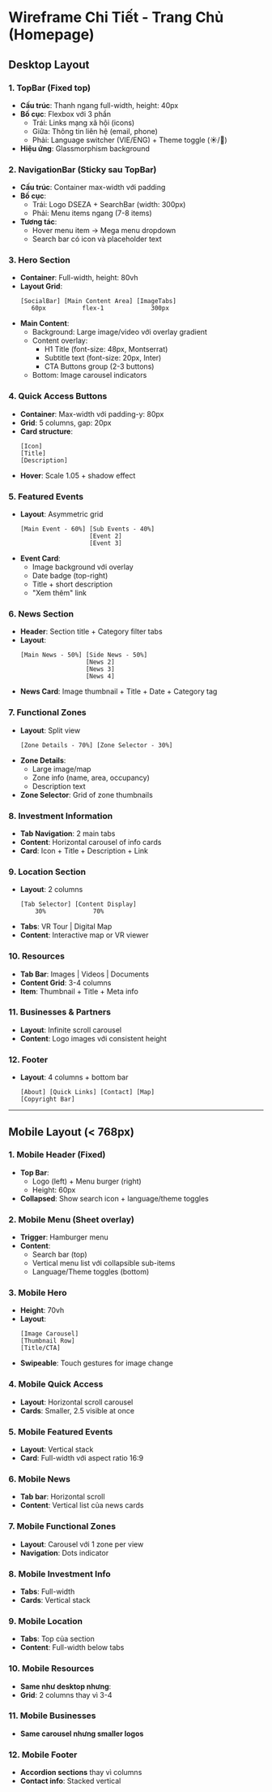 # Wireframe Chi Tiết - Trang Chủ (Homepage)

## Desktop Layout

### 1. TopBar (Fixed top)
- **Cấu trúc**: Thanh ngang full-width, height: 40px
- **Bố cục**: Flexbox với 3 phần
  - Trái: Links mạng xã hội (icons)
  - Giữa: Thông tin liên hệ (email, phone)
  - Phải: Language switcher (VIE/ENG) + Theme toggle (☀️/🌙)
- **Hiệu ứng**: Glassmorphism background

### 2. NavigationBar (Sticky sau TopBar)
- **Cấu trúc**: Container max-width với padding
- **Bố cục**: 
  - Trái: Logo DSEZA + SearchBar (width: 300px)
  - Phải: Menu items ngang (7-8 items)
- **Tương tác**: 
  - Hover menu item → Mega menu dropdown
  - Search bar có icon và placeholder text

### 3. Hero Section
- **Container**: Full-width, height: 80vh
- **Layout Grid**: 
  ```
  [SocialBar] [Main Content Area] [ImageTabs]
     60px          flex-1             300px
  ```
- **Main Content**:
  - Background: Large image/video với overlay gradient
  - Content overlay:
    - H1 Title (font-size: 48px, Montserrat)
    - Subtitle text (font-size: 20px, Inter)
    - CTA Buttons group (2-3 buttons)
  - Bottom: Image carousel indicators

### 4. Quick Access Buttons
- **Container**: Max-width với padding-y: 80px
- **Grid**: 5 columns, gap: 20px
- **Card structure**:
  ```
  [Icon]
  [Title]
  [Description]
  ```
- **Hover**: Scale 1.05 + shadow effect

### 5. Featured Events
- **Layout**: Asymmetric grid
  ```
  [Main Event - 60%] [Sub Events - 40%]
                     [Event 2]
                     [Event 3]
  ```
- **Event Card**:
  - Image background với overlay
  - Date badge (top-right)
  - Title + short description
  - "Xem thêm" link

### 6. News Section
- **Header**: Section title + Category filter tabs
- **Layout**: 
  ```
  [Main News - 50%] [Side News - 50%]
                    [News 2]
                    [News 3]
                    [News 4]
  ```
- **News Card**: Image thumbnail + Title + Date + Category tag

### 7. Functional Zones
- **Layout**: Split view
  ```
  [Zone Details - 70%] [Zone Selector - 30%]
  ```
- **Zone Details**: 
  - Large image/map
  - Zone info (name, area, occupancy)
  - Description text
- **Zone Selector**: Grid of zone thumbnails

### 8. Investment Information
- **Tab Navigation**: 2 main tabs
- **Content**: Horizontal carousel of info cards
- **Card**: Icon + Title + Description + Link

### 9. Location Section
- **Layout**: 2 columns
  ```
  [Tab Selector] [Content Display]
      30%             70%
  ```
- **Tabs**: VR Tour | Digital Map
- **Content**: Interactive map or VR viewer

### 10. Resources
- **Tab Bar**: Images | Videos | Documents
- **Content Grid**: 3-4 columns
- **Item**: Thumbnail + Title + Meta info

### 11. Businesses & Partners
- **Layout**: Infinite scroll carousel
- **Content**: Logo images với consistent height

### 12. Footer
- **Layout**: 4 columns + bottom bar
  ```
  [About] [Quick Links] [Contact] [Map]
  [Copyright Bar]
  ```

---

## Mobile Layout (< 768px)

### 1. Mobile Header (Fixed)
- **Top Bar**: 
  - Logo (left) + Menu burger (right)
  - Height: 60px
- **Collapsed**: Show search icon + language/theme toggles

### 2. Mobile Menu (Sheet overlay)
- **Trigger**: Hamburger menu
- **Content**: 
  - Search bar (top)
  - Vertical menu list với collapsible sub-items
  - Language/Theme toggles (bottom)

### 3. Mobile Hero
- **Height**: 70vh
- **Layout**:
  ```
  [Image Carousel]
  [Thumbnail Row]
  [Title/CTA]
  ```
- **Swipeable**: Touch gestures for image change

### 4. Mobile Quick Access
- **Layout**: Horizontal scroll carousel
- **Cards**: Smaller, 2.5 visible at once

### 5. Mobile Featured Events
- **Layout**: Vertical stack
- **Card**: Full-width với aspect ratio 16:9

### 6. Mobile News
- **Tab bar**: Horizontal scroll
- **Content**: Vertical list của news cards

### 7. Mobile Functional Zones
- **Layout**: Carousel với 1 zone per view
- **Navigation**: Dots indicator

### 8. Mobile Investment Info
- **Tabs**: Full-width
- **Cards**: Vertical stack

### 9. Mobile Location
- **Tabs**: Top của section
- **Content**: Full-width below tabs

### 10. Mobile Resources
- **Same như desktop nhưng**:
- **Grid**: 2 columns thay vì 3-4

### 11. Mobile Businesses
- **Same carousel nhưng smaller logos**

### 12. Mobile Footer
- **Accordion sections** thay vì columns
- **Contact info**: Stacked vertical 
